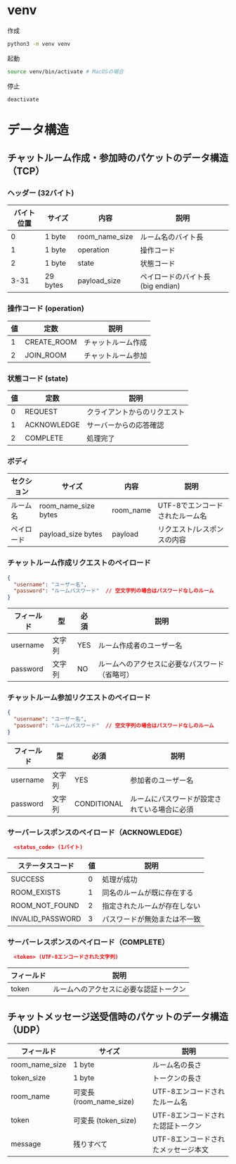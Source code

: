 # venv
作成
```bash
python3 -m venv venv
```

起動
```bash
source venv/bin/activate # MacOSの場合
```

停止
```bash
deactivate
```

# データ構造
## チャットルーム作成・参加時のパケットのデータ構造（TCP）
### ヘッダー (32バイト)
| バイト位置 | サイズ | 内容 | 説明 |
|------------|--------|------|------|
| 0 | 1 byte | room_name_size | ルーム名のバイト長 |
| 1 | 1 byte | operation | 操作コード |
| 2 | 1 byte | state | 状態コード |
| 3-31 | 29 bytes | payload_size | ペイロードのバイト長 (big endian) |

### 操作コード (operation)
| 値 | 定数 | 説明 |
|----|------|------|
| 1 | CREATE_ROOM | チャットルーム作成 |
| 2 | JOIN_ROOM | チャットルーム参加 |

### 状態コード (state)
| 値 | 定数 | 説明 |
|----|------|------|
| 0 | REQUEST | クライアントからのリクエスト |
| 1 | ACKNOWLEDGE | サーバーからの応答確認 |
| 2 | COMPLETE | 処理完了 |

### ボディ
| セクション | サイズ | 内容 | 説明 |
|------------|--------|------|------|
| ルーム名 | room_name_size bytes | room_name | UTF-8でエンコードされたルーム名 |
| ペイロード | payload_size bytes | payload | リクエスト/レスポンスの内容 |

### チャットルーム作成リクエストのペイロード
```json
{
  "username": "ユーザー名",
  "password": "ルームパスワード"  // 空文字列の場合はパスワードなしのルーム
}
```
| フィールド | 型 | 必須 | 説明 |
|---------|----|----|-----|
| username | 文字列 | YES | ルーム作成者のユーザー名 |
| password | 文字列 | NO | ルームへのアクセスに必要なパスワード（省略可） |

### チャットルーム参加リクエストのペイロード
```json
{
  "username": "ユーザー名",
  "password": "ルームパスワード"  // 空文字列の場合はパスワードなしのルーム
}
```
| フィールド | 型 | 必須 | 説明 |
|---------|----|----|-----|
| username | 文字列 | YES | 参加者のユーザー名 |
| password | 文字列 | CONDITIONAL | ルームにパスワードが設定されている場合に必須 |

### サーバーレスポンスのペイロード（ACKNOWLEDGE）
```json
  <status_code> (1バイト)
```
| ステータスコード | 値 | 説明 |
|--------------|----|----|
| SUCCESS | 0 | 処理が成功 |
| ROOM_EXISTS | 1 | 同名のルームが既に存在する |
| ROOM_NOT_FOUND | 2 | 指定されたルームが存在しない |
| INVALID_PASSWORD | 3 | パスワードが無効または不一致 |

### サーバーレスポンスのペイロード（COMPLETE）
```json
  <token> (UTF-8エンコードされた文字列)
```
| フィールド | 説明 |
|---------|-----|
| token | ルームへのアクセスに必要な認証トークン |

## チャットメッセージ送受信時のパケットのデータ構造（UDP）
| フィールド | サイズ | 説明 |
|------------|--------|------|
| room_name_size | 1 byte | ルーム名の長さ |
| token_size | 1 byte | トークンの長さ |
| room_name | 可変長 (room_name_size) | UTF-8エンコードされたルーム名 |
| token | 可変長 (token_size) | UTF-8エンコードされた認証トークン |
| message | 残りすべて | UTF-8エンコードされたメッセージ本文 |
